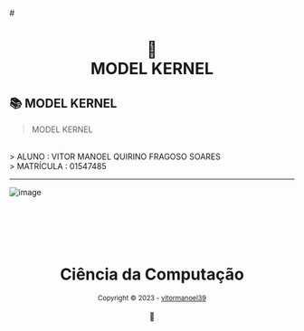 #<h1 align="center">
📄<br>MODEL KERNEL
</h1>

## 📚 MODEL KERNEL

> MODEL KERNEL
<br/>
> ALUNO : VITOR MANOEL QUIRINO FRAGOSO SOARES
 <br/>
> MATRÍCULA : 01547485
<br/>

---

![image](https://github.com/vitormanoel39/MODEL-KERNEL/assets/126992944/cea22b3b-2889-4701-b9d0-8e40f4f42fba)



## 



<div align="center">
  <br/>
  <br/>
  <br/>
    <div>
      <h1>Ciência da Computação</h1>
      <sub>Copyright © 2023 - <a href="https://github.com/vitormanoel39">vitormanoel39</sub></a>
    </div>
    <br/>
    💖
</div>  </div>

